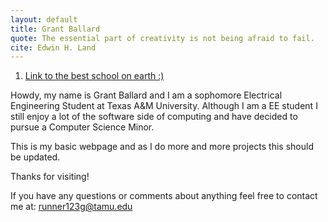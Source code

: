 ```yaml
---
layout: default
title: Grant Ballard
quote: The essential part of creativity is not being afraid to fail.
cite: Edwin H. Land
---
```



1. [Link to the best school on earth :)](https://www.tamu.edu/)

Howdy, my name is Grant Ballard and I am a sophomore Electrical Engineering Student at Texas A&M University.
Although I am a EE student I still enjoy a lot of the software side of computing and have decided to 
pursue a Computer Science Minor.

This is my basic webpage and as I do more and more projects this should be updated.

Thanks for visiting!

If you have any questions or comments about anything feel free to contact me at:
runner123g@tamu.edu


